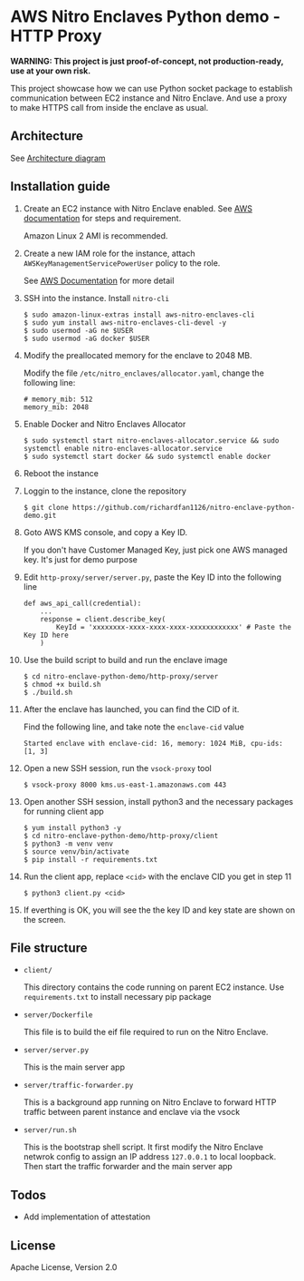 
# AWS Nitro Enclaves Python demo - HTTP Proxy

**WARNING: This project is just proof-of-concept, not production-ready, use at your own risk.**

This project showcase how we can use Python socket package to establish communication between EC2 instance and Nitro Enclave. And use a proxy to make HTTPS call from inside the enclave as usual.

## Architecture

See [Architecture diagram](https://github.com/richardfan1126/nitro-enclave-python-demo/blob/master/http-proxy/docs/architecture.md)

## Installation guide

1. Create an EC2 instance with Nitro Enclave enabled. See [AWS documentation](https://docs.aws.amazon.com/enclaves/latest/user/create-enclave.html) for steps and requirement.

   Amazon Linux 2 AMI is recommended.

1. Create a new IAM role for the instance, attach `AWSKeyManagementServicePowerUser` policy to the role.

   See [AWS Documentation](https://docs.aws.amazon.com/AWSEC2/latest/UserGuide/iam-roles-for-amazon-ec2.html#working-with-iam-roles) for more detail

1. SSH into the instance. Install `nitro-cli`

   ```
   $ sudo amazon-linux-extras install aws-nitro-enclaves-cli
   $ sudo yum install aws-nitro-enclaves-cli-devel -y
   $ sudo usermod -aG ne $USER
   $ sudo usermod -aG docker $USER
   ```

1. Modify the preallocated memory for the enclave to 2048 MB.

   Modify the file `/etc/nitro_enclaves/allocator.yaml`, change the following line:

   ```
   # memory_mib: 512
   memory_mib: 2048
   ```

1. Enable Docker and Nitro Enclaves Allocator

   ```
   $ sudo systemctl start nitro-enclaves-allocator.service && sudo systemctl enable nitro-enclaves-allocator.service
   $ sudo systemctl start docker && sudo systemctl enable docker
   ```

1. Reboot the instance

1. Loggin to the instance, clone the repository

   ```
   $ git clone https://github.com/richardfan1126/nitro-enclave-python-demo.git
   ```

1. Goto AWS KMS console, and copy a Key ID.

   If you don't have Customer Managed Key, just pick one AWS managed key. It's just for demo purpose

1. Edit `http-proxy/server/server.py`, paste the Key ID into the following line

   ```
   def aws_api_call(credential):
       ...
       response = client.describe_key(
           KeyId = 'xxxxxxxx-xxxx-xxxx-xxxx-xxxxxxxxxxxx' # Paste the Key ID here
       )
   ```

1. Use the build script to build and run the enclave image

   ```
   $ cd nitro-enclave-python-demo/http-proxy/server
   $ chmod +x build.sh
   $ ./build.sh
   ```

1. After the enclave has launched, you can find the CID of it.

   Find the following line, and take note the `enclave-cid` value

   ```
   Started enclave with enclave-cid: 16, memory: 1024 MiB, cpu-ids: [1, 3]
   ```

1. Open a new SSH session, run the `vsock-proxy` tool

   ```
   $ vsock-proxy 8000 kms.us-east-1.amazonaws.com 443
   ```

1. Open another SSH session, install python3 and the necessary packages for running client app

   ```
   $ yum install python3 -y
   $ cd nitro-enclave-python-demo/http-proxy/client
   $ python3 -m venv venv
   $ source venv/bin/activate
   $ pip install -r requirements.txt
   ```

1. Run the client app, replace `<cid>` with the enclave CID you get in step 11

   ```
   $ python3 client.py <cid>
   ```

1. If everthing is OK, you will see the the key ID and key state are shown on the screen.

## File structure

 - `client/`

    This directory contains the code running on parent EC2 instance. Use `requirements.txt` to install necessary pip package
 
 - `server/Dockerfile`

   This file is to build the eif file required to run on the Nitro Enclave.

 - `server/server.py`

   This is the main server app

 - `server/traffic-forwarder.py`

   This is a background app running on Nitro Enclave to forward HTTP traffic between parent instance and enclave via the vsock

 - `server/run.sh`
 
   This is the bootstrap shell script. It first modify the Nitro Enclave netwrok config to assign an IP address `127.0.0.1` to local loopback. Then start the traffic forwarder and the main server app



## Todos

 - Add implementation of attestation
 
License
----

Apache License, Version 2.0